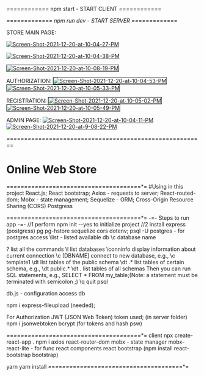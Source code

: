 *=*=*=*=*=*=*=*=*=*=*=*=
npm start - START CLIENT
*=*=*=*=*=*=*=*=*=*=*=*=

*=*=*=*=*=*=*=*=*=*=*=*=*=
npm run dev - START SERVER
*=*=*=*=*=*=*=*=*=*=*=*=*=



STORE MAIN PAGE:

<a href="https://ibb.co/KKZK4L7"><img src="https://i.ibb.co/bbhbw2L/Screen-Shot-2021-12-20-at-10-04-27-PM.png" alt="Screen-Shot-2021-12-20-at-10-04-27-PM" border="0" ></a>

<a href="https://ibb.co/RCZQX20"><img src="https://i.ibb.co/VvrMFVS/Screen-Shot-2021-12-20-at-10-04-38-PM.png" alt="Screen-Shot-2021-12-20-at-10-04-38-PM" border="0"></a>


<a href="https://ibb.co/gykz65Z"><img src="https://i.ibb.co/JnD5Cfj/Screen-Shot-2021-12-20-at-10-08-19-PM.png" alt="Screen-Shot-2021-12-20-at-10-08-19-PM" border="1"></a>


AUTHORIZATION:
<a href="https://ibb.co/C67Nd0b"><img src="https://i.ibb.co/5k8tDcr/Screen-Shot-2021-12-20-at-10-04-53-PM.png" alt="Screen-Shot-2021-12-20-at-10-04-53-PM" border="1"></a>
<a href="https://ibb.co/gSMqvcm"><img src="https://i.ibb.co/dP0CbHj/Screen-Shot-2021-12-20-at-10-05-33-PM.png" alt="Screen-Shot-2021-12-20-at-10-05-33-PM" border="1"></a>

REGISTRATION:
<a href="https://ibb.co/CbXXb0x"><img src="https://i.ibb.co/0CWWCJP/Screen-Shot-2021-12-20-at-10-05-02-PM.png" alt="Screen-Shot-2021-12-20-at-10-05-02-PM" border="1"></a>
<a href="https://ibb.co/SfqJQJy"><img src="https://i.ibb.co/9ZRGwGg/Screen-Shot-2021-12-20-at-10-05-49-PM.png" alt="Screen-Shot-2021-12-20-at-10-05-49-PM" border="1"></a>

ADMIN PAGE:
<a href="https://ibb.co/rs6pYkK"><img src="https://i.ibb.co/M6V1rny/Screen-Shot-2021-12-20-at-10-04-11-PM.png" alt="Screen-Shot-2021-12-20-at-10-04-11-PM" border="0"></a>
<a href="https://ibb.co/6BqmpCQ"><img src="https://i.ibb.co/M6Jsj0d/Screen-Shot-2021-12-20-at-9-08-22-PM.png" alt="Screen-Shot-2021-12-20-at-9-08-22-PM" border="0"></a>

*=*=*=*=*=*=*=*=*=*=*=*=*=*=*=*=*=*=*=*=*=*=*=*=*=*=*=*=*=*=*=*=*=*=*=*=*=*=*=*=*=*=*=*=*=*=*=*=*=*=*=*=*=*=*=*=
# Online Web Store
*=*=*=*=*=*=*=*=*=*=*=*=*=*=*=*=*=*=*=*=*=*=*=*=*=*=*=*=*=*=*=*=*=*=*=*=*=*=*=
#Using in this project
React.js;
React bootstrap;
Axios - requests to server;
React-routed-dom;
Mobx - state management;
Sequelize - ORM;
Cross-Origin Resource Sharing (CORS)
Postgress

*=*=*=*=*=*=*=*=*=*=*=*=*=*=*=*=*=*=*=*=*=*=*=*=*=*=*=*=*=*=*=*=*=*=*=*=*=*=*=
-=- Steps to run app -=-
//1 perform npm init --yes to initialize project
//2 install express (postgress) pg pg-hstore sequelize cors dotenv;
 psql -U postgres - for postgres access
 \list - listed available db
 \c database name

 \? list all the commands
 \l list databases
 \conninfo display information about current connection
 \c [DBNAME] connect to new database, e.g., \c template1
 \dt list tables of the public schema
 \dt <schema-name>.* list tables of certain schema, e.g., \dt public.*
 \dt *.* list tables of all schemas
 Then you can run SQL statements, e.g., SELECT * FROM my_table;(Note: a statement must be terminated with semicolon ;)
 \q quit psql




 db.js - configuration access db

 npm i express-fileupload (needed);

For Authorization JWT (JSON Web Token) token used;
(in server folder) npm i jsonwebtoken bcrypt (for tokens and hash psw)

*=*=*=*=*=*=*=*=*=*=*=*=*=*=*=*=*=*=*=*=*=*=*=*=*=*=*=*=*=*=*=*=*=*=*=*=*=*=*=
client
npx create-react-app .
npm i axios
react-router-dom
mobx - state manager
mobx-react-lite - for func react components
react bootstrap (npm install react-bootstrap bootstrap)

yarn
yarn install
*=*=*=*=*=*=*=*=*=*=*=*=*=*=*=*=*=*=*=*=*=*=*=*=*=*=*=*=*=*=*=*=*=*=*=*=*=*=*=
